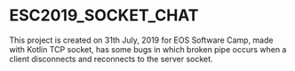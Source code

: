 # ESC2019_SOCKET_CHAT
This project is created on 31th July, 2019 for EOS Software Camp, made with Kotlin TCP socket, has some bugs in which broken pipe occurs when a client disconnects and reconnects to the server socket.
